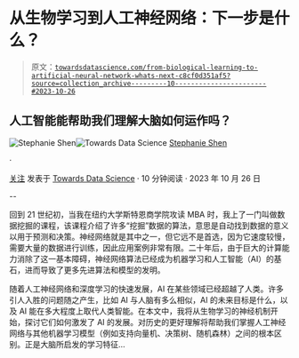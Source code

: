 # 从生物学习到人工神经网络：下一步是什么？

> 原文：[`towardsdatascience.com/from-biological-learning-to-artificial-neural-network-whats-next-c8cf0d351af5?source=collection_archive---------10-----------------------#2023-10-26`](https://towardsdatascience.com/from-biological-learning-to-artificial-neural-network-whats-next-c8cf0d351af5?source=collection_archive---------10-----------------------#2023-10-26)

## 人工智能能帮助我们理解大脑如何运作吗？

[](https://jshen9889.medium.com/?source=post_page-----c8cf0d351af5--------------------------------)![Stephanie Shen](https://jshen9889.medium.com/?source=post_page-----c8cf0d351af5--------------------------------)[](https://towardsdatascience.com/?source=post_page-----c8cf0d351af5--------------------------------)![Towards Data Science](https://towardsdatascience.com/?source=post_page-----c8cf0d351af5--------------------------------) [Stephanie Shen](https://jshen9889.medium.com/?source=post_page-----c8cf0d351af5--------------------------------)

·

[关注](https://medium.com/m/signin?actionUrl=https%3A%2F%2Fmedium.com%2F_%2Fsubscribe%2Fuser%2F574ba7df600a&operation=register&redirect=https%3A%2F%2Ftowardsdatascience.com%2Ffrom-biological-learning-to-artificial-neural-network-whats-next-c8cf0d351af5&user=Stephanie+Shen&userId=574ba7df600a&source=post_page-574ba7df600a----c8cf0d351af5---------------------post_header-----------) 发表于 [Towards Data Science](https://towardsdatascience.com/?source=post_page-----c8cf0d351af5--------------------------------) · 10 分钟阅读 · 2023 年 10 月 26 日 [](https://medium.com/m/signin?actionUrl=https%3A%2F%2Fmedium.com%2F_%2Fvote%2Ftowards-data-science%2Fc8cf0d351af5&operation=register&redirect=https%3A%2F%2Ftowardsdatascience.com%2Ffrom-biological-learning-to-artificial-neural-network-whats-next-c8cf0d351af5&user=Stephanie+Shen&userId=574ba7df600a&source=-----c8cf0d351af5---------------------clap_footer-----------)

--

[](https://medium.com/m/signin?actionUrl=https%3A%2F%2Fmedium.com%2F_%2Fbookmark%2Fp%2Fc8cf0d351af5&operation=register&redirect=https%3A%2F%2Ftowardsdatascience.com%2Ffrom-biological-learning-to-artificial-neural-network-whats-next-c8cf0d351af5&source=-----c8cf0d351af5---------------------bookmark_footer-----------)

回到 21 世纪初，当我在纽约大学斯特恩商学院攻读 MBA 时，我上了一门叫做数据挖掘的课程，该课程介绍了许多“挖掘”数据的算法，意思是自动找到数据的意义以用于预测和决策。神经网络就是其中之一，但它远不是首选，因为它速度较慢，需要大量的数据进行训练，因此应用案例非常有限。二十年后，由于巨大的计算能力消除了这一基本障碍，神经网络算法已经成为机器学习和人工智能（AI）的基石，进而导致了更多先进算法和模型的发明。

随着人工神经网络和深度学习的快速发展，AI 在某些领域已经超越了人类。许多引人入胜的问题随之产生，比如 AI 与人脑有多么相似，AI 的未来目标是什么，以及 AI 能在多大程度上取代人类智能。在本文中，我将从生物学习的神经机制开始，探讨它们如何激发了 AI 的发展。对历史的更好理解将帮助我们掌握人工神经网络与其他机器学习模型（例如支持向量机、决策树、随机森林）之间的根本区别。正是大脑所启发的学习特征…
